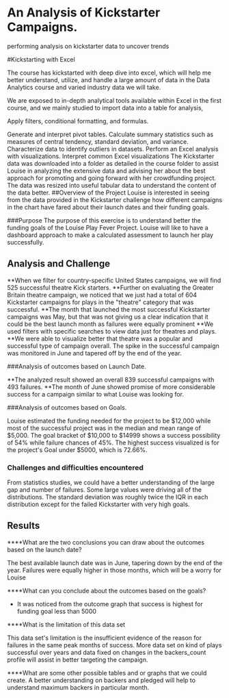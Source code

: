 # An Analysis of Kickstarter Campaigns.
performing analysis on kickstarter data to uncover trends 

#Kickstarting with Excel

The course has kickstarted with deep dive into excel, which will help me better understand, utilize, and handle a large amount of data in the Data Analytics course and varied industry data we will take.

We are exposed to in-depth analytical tools available within Excel in the first course, and we mainly studied to
import data into a table for analysis, 

Apply filters, conditional formatting, and formulas. 

Generate and interpret pivot tables.
Calculate summary statistics such as measures of central tendency, standard deviation, and variance.
Characterize data to identify outliers in datasets.
Perform an Excel analysis with visualizations.
Interpret common Excel visualizations
The Kickstarter data was downloaded into a folder as detailed in the course folder to assist Louise in analyzing the extensive data and advising her about the best approach for promoting and going forward with her crowdfunding project.
The data was resized into useful tabular data to understand the content of the data better.
##Overview of the Project 
Louise is interested in seeing from the data provided in the Kickstarter challenge how different campaigns in the chart have fared about their launch dates and their funding goals.

###Purpose 
The purpose of this exercise is to understand better the funding goals of the Louise Play Fever Project. Louise will like to have a dashboard approach to make a calculated assessment to launch her play successfully.


## Analysis and Challenge 

**When we filter for country-specific United States campaigns, we will find 525 successful theatre Kick starters.
**Further on evaluating the Greater Britain theatre campaign, we noticed that we just had a total of 604 Kickstarter campaigns for plays in the "theatre" category that was successful.
**The month that launched the most successful Kickstarter campaigns was May, but that was not giving us a clear indication that it could be the best launch month as failures were equally prominent 
**We used filters with specific searches to view data just for theatres and plays.
**We were able to visualize better that theatre was a popular and successful type of campaign overall. The spike in the successful campaign was monitored in June and tapered off by the end of the year.

###Analysis of outcomes based on Launch Date.

**The analyzed result showed an overall 839 successful campaigns with 493 failures. 
**The month of June showed promise of more considerable success for a campaign similar to what Louise was looking for.

###Analysis of outcomes based on Goals.


Louise estimated the funding needed for the project to be $12,000 while most of the successful project was in the median and mean range of $5,000. 
The goal bracket of $10,000 to $14999 shows a success possibility of 54% while failure chances of 45%.
The highest success visualized is for the project's Goal under $5000, which is 72.66%.

### Challenges and difficulties encountered 
From statistics studies, we could have a better understanding of the large gap and number of failures.
Some large values were driving all of the distributions.
The standard deviation was roughly twice the IQR in each distribution except for the failed Kickstarter with very high goals.

## Results 
****What are the two conclusions you can draw about the outcomes based on the launch date?

The best available launch date was in June, tapering down by the end of the year. 
Failures were equally higher in those months, which will be a worry for Louise 

****What can you conclude about the outcomes based on the goals?

-	It was noticed from the outcome graph that success is highest for funding goal less than 5000

****What is the limitation of this data set

This data set's limitation is the insufficient evidence of the reason for failures in the same peak months of success. 
More data set on kind of plays successful over years and data fixed on changes in the backers_count profile will assist in better targeting the campaign.


****What are some other possible tables and or graphs that we could create.
A better understanding on backers and pledged will help to understand maximum backers in particular month.

